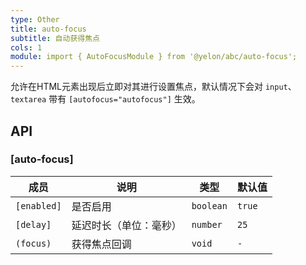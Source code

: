 ```yaml
---
type: Other
title: auto-focus
subtitle: 自动获得焦点
cols: 1
module: import { AutoFocusModule } from '@yelon/abc/auto-focus';
---
```


允许在HTML元素出现后立即对其进行设置焦点，默认情况下会对 `input`、`textarea` 带有 `[autofocus="autofocus"]` 生效。

## API

### [auto-focus]

| 成员 | 说明 | 类型 | 默认值 |
|----|----|----|-----|
| `[enabled]` | 是否启用 | `boolean` | `true` |
| `[delay]` | 延迟时长（单位：毫秒） | `number` | `25` |
| `(focus)` | 获得焦点回调 | `void` | `-` |
